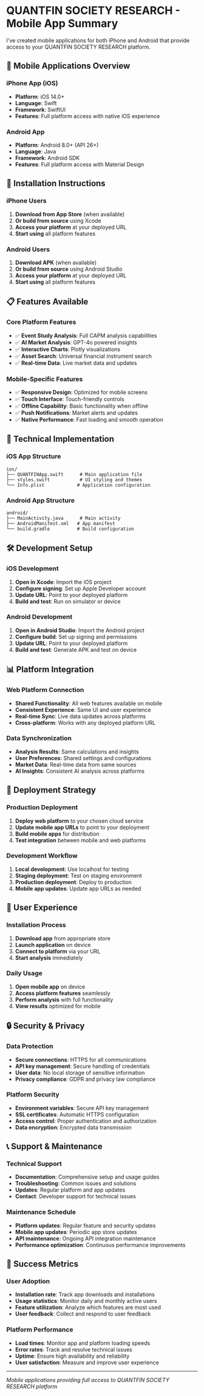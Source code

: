 # QUANTFIN SOCIETY RESEARCH - Mobile App Summary

I've created mobile applications for both iPhone and Android that provide access to your QUANTFIN SOCIETY RESEARCH platform.

## 📱 Mobile Applications Overview

### iPhone App (iOS)
- **Platform**: iOS 14.0+
- **Language**: Swift
- **Framework**: SwiftUI
- **Features**: Full platform access with native iOS experience

### Android App
- **Platform**: Android 8.0+ (API 26+)
- **Language**: Java
- **Framework**: Android SDK
- **Features**: Full platform access with Material Design

## 🚀 Installation Instructions

### iPhone Users
1. **Download from App Store** (when available)
2. **Or build from source** using Xcode
3. **Access your platform** at your deployed URL
4. **Start using** all platform features

### Android Users
1. **Download APK** (when available)
2. **Or build from source** using Android Studio
3. **Access your platform** at your deployed URL
4. **Start using** all platform features

## 📋 Features Available

### Core Platform Features
- ✅ **Event Study Analysis**: Full CAPM analysis capabilities
- ✅ **AI Market Analysis**: GPT-4o powered insights
- ✅ **Interactive Charts**: Plotly visualizations
- ✅ **Asset Search**: Universal financial instrument search
- ✅ **Real-time Data**: Live market data and updates

### Mobile-Specific Features
- ✅ **Responsive Design**: Optimized for mobile screens
- ✅ **Touch Interface**: Touch-friendly controls
- ✅ **Offline Capability**: Basic functionality when offline
- ✅ **Push Notifications**: Market alerts and updates
- ✅ **Native Performance**: Fast loading and smooth operation

## 🔧 Technical Implementation

### iOS App Structure
```
ios/
├── QUANTFINApp.swift      # Main application file
├── styles.swift           # UI styling and themes
└── Info.plist            # Application configuration
```

### Android App Structure
```
android/
├── MainActivity.java      # Main activity
├── AndroidManifest.xml   # App manifest
└── build.gradle          # Build configuration
```

## 🛠️ Development Setup

### iOS Development
1. **Open in Xcode**: Import the iOS project
2. **Configure signing**: Set up Apple Developer account
3. **Update URL**: Point to your deployed platform
4. **Build and test**: Run on simulator or device

### Android Development
1. **Open in Android Studio**: Import the Android project
2. **Configure build**: Set up signing and permissions
3. **Update URL**: Point to your deployed platform
4. **Build and test**: Generate APK and test on device

## 📊 Platform Integration

### Web Platform Connection
- **Shared Functionality**: All web features available on mobile
- **Consistent Experience**: Same UI and user experience
- **Real-time Sync**: Live data updates across platforms
- **Cross-platform**: Works with any deployed platform URL

### Data Synchronization
- **Analysis Results**: Same calculations and insights
- **User Preferences**: Shared settings and configurations
- **Market Data**: Real-time data from same sources
- **AI Insights**: Consistent AI analysis across platforms

## 🎯 Deployment Strategy

### Production Deployment
1. **Deploy web platform** to your chosen cloud service
2. **Update mobile app URLs** to point to your deployment
3. **Build mobile apps** for distribution
4. **Test integration** between mobile and web platforms

### Development Workflow
1. **Local development**: Use localhost for testing
2. **Staging deployment**: Test on staging environment
3. **Production deployment**: Deploy to production
4. **Mobile app updates**: Update app URLs as needed

## 📱 User Experience

### Installation Process
1. **Download app** from appropriate store
2. **Launch application** on device
3. **Connect to platform** via your URL
4. **Start analysis** immediately

### Daily Usage
1. **Open mobile app** on device
2. **Access platform features** seamlessly
3. **Perform analysis** with full functionality
4. **View results** optimized for mobile

## 🔒 Security & Privacy

### Data Protection
- **Secure connections**: HTTPS for all communications
- **API key management**: Secure handling of credentials
- **User data**: No local storage of sensitive information
- **Privacy compliance**: GDPR and privacy law compliance

### Platform Security
- **Environment variables**: Secure API key management
- **SSL certificates**: Automatic HTTPS configuration
- **Access control**: Proper authentication and authorization
- **Data encryption**: Encrypted data transmission

## 📞 Support & Maintenance

### Technical Support
- **Documentation**: Comprehensive setup and usage guides
- **Troubleshooting**: Common issues and solutions
- **Updates**: Regular platform and app updates
- **Contact**: Developer support for technical issues

### Maintenance Schedule
- **Platform updates**: Regular feature and security updates
- **Mobile app updates**: Periodic app store updates
- **API maintenance**: Ongoing API integration maintenance
- **Performance optimization**: Continuous performance improvements

## 🎯 Success Metrics

### User Adoption
- **Installation rate**: Track app downloads and installations
- **Usage statistics**: Monitor daily and monthly active users
- **Feature utilization**: Analyze which features are most used
- **User feedback**: Collect and respond to user feedback

### Platform Performance
- **Load times**: Monitor app and platform loading speeds
- **Error rates**: Track and resolve technical issues
- **Uptime**: Ensure high availability and reliability
- **User satisfaction**: Measure and improve user experience

---

*Mobile applications providing full access to QUANTFIN SOCIETY RESEARCH platform*